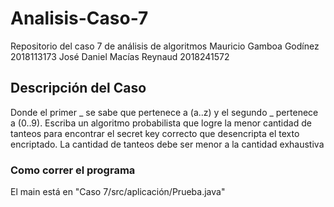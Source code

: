 # Analisis-Caso-7

Repositorio del caso 7 de análisis de algoritmos
Mauricio Gamboa Godínez 2018113173
José Daniel Macías Reynaud 2018241572

## Descripción del Caso

Donde el primer _ se sabe que pertenece a (a..z) y el segundo _ pertenece a (0..9). Escriba un algoritmo probabilista que logre la menor cantidad de tanteos para encontrar el secret key correcto que desencripta el texto encriptado.
La cantidad de tanteos debe ser menor a la cantidad exhaustiva

### Como correr el programa

El main está en "Caso 7/src/aplicación/Prueba.java"

